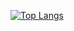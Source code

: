 [![Top Langs](https://github-readme-stats.vercel.app/api/top-langs/?username=necrohost&layout=compact)](https://github.com/anuraghazra/github-readme-stats)
